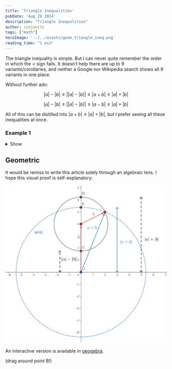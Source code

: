 ```yaml
---
title: 'Triangle Inequalities'
pubDate: 'Aug 29 2024'
description: "Triangle Inequalities"
author: conjuncts
tags: ["math"]
heroImage: '../../assets/geom_triangle_ineq.png'
reading_time: "1 min"
---
```


The triangle inequality is simple. But I can never quite remember the order in which the $<$ sign falls. It doesn't help there are up to 9 variants/corollaries, and neither a Google nor Wikipedia search shows all 9 variants in one place.

Without further ado:

$$
|a| - |b| \leq \left| |a| - |b| \right| \leq |a+b| \leq |a| + |b|
$$

$$
|a| - |b| \leq \left| |a| - |b| \right| \leq |a-b| \leq |a| + |b|
$$

All of this can be distilled into $|a+b| \leq |a| + |b|$, but I prefer seeing all these inequalities at once. 

### Example 1

<details>

<summary>Show</summary>

**Problem**. Show that $f(x) = |x|$ is continuous at $p \in \mathbb{R}$ using the $\varepsilon-\delta$ definition.

**Solution**. Assume $\varepsilon > 0$, $\delta > 0$, etc etc. 

We need to show that $||x| - |p|| < \varepsilon$. It suffices to show any of these: (moving right)

$$
|x - p| < \varepsilon
$$

$$
|x + p| < \varepsilon
$$

$$
|x| + |p| < \varepsilon
$$

We are given that $|x - p| < \delta$. Hence it follows all of these: (moving left)

$$
\begin{equation}
||x| - |p|| < \delta
\end{equation}
$$

$$
|x| - |p| < \delta
$$

Conveniently, $(1)$ gives us what we want, picking $\delta = \varepsilon$.
</details>

## Geometric

It would be remiss to write this article solely through an algebraic lens. I hope this visual proof is self-explanatory:


![geometric triangle inequality](../../assets/geom_triangle_ineq.png)

An interactive version is available in [geogebra](https://www.geogebra.org/calculator/qjgd9xp2?embed).




(drag around point B!)